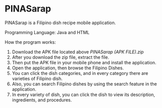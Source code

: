 # PINASarap
PINASarap is a Filipino dish recipe mobile application.

Programming Language: Java and HTML

How the program works:

1. Download the APK file located above *PINASarap (APK FILE).zip*
2. After you download the zip file, extract the file.
3. Then put the APK file in your mobile phone and install the application.
4. Open the application, then browse the Filipino Dishes.
5. You can click the dish categories, and in every category there are varieties of Filipino dish.
6. Also, you can search Filipino dishes by using the search feature in the application.
7. In every variety of dish, you can click the dish to view its description, ingredients, and procedures.
